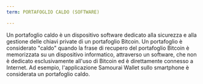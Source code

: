 ```yaml
---
term: PORTAFOGLIO CALDO (SOFTWARE)

---
```

Un portafoglio caldo è un dispositivo software dedicato alla sicurezza e alla gestione delle chiavi private di un portafoglio Bitcoin. Un portafoglio è considerato "caldo" quando la frase di recupero del portafoglio Bitcoin è memorizzata su un dispositivo informatico, attraverso un software, che non è dedicato esclusivamente all'uso di Bitcoin ed è direttamente connesso a Internet. Ad esempio, l'applicazione Samourai Wallet sullo smartphone è considerata un portafoglio caldo.